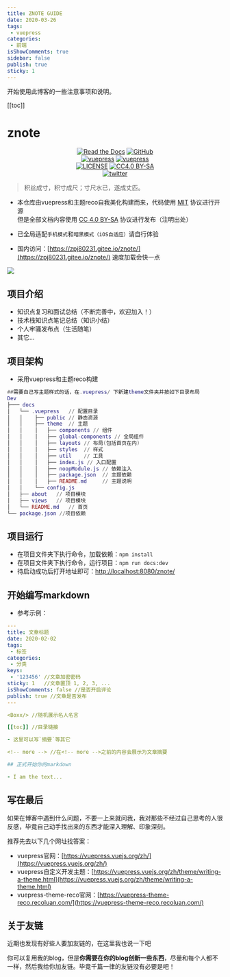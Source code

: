 ```yaml
---
title: ZNOTE GUIDE
date: 2020-03-26
tags:
 - vuepress
categories:
 - 前端
isShowComments: true
sidebar: false
publish: true
sticky: 1
---
```


<Boxx/>

开始使用此博客的一些注意事项和说明。

[[toc]]

<!-- more -->

# znote

<p align="center">
   <a href="https://zpj80231.github.io/znote/views/specification/guide.html" target="_blank"><img alt="Read the Docs" src="https://img.shields.io/badge/docs-GetStarted-red?style=flat-square&logo=read-the-docs"></a>
   <a href="https://github.com/zpj80231/znote" target="_blank"><img alt="GitHub" src="https://img.shields.io/badge/GitHub-znote-black?style=flat-square&logo=github"></a>
   <br/>
   <a href="https://github.com/vuejs/vuepress" target="_blank"><img alt="vuepress" src="https://img.shields.io/badge/vuepress-build-1aad19?style=flat-square&logo=vue.js"></a>
   <a href="https://github.com/vuepress-reco/vuepress-theme-reco" target="_blank"><img alt="vuepress" src="https://img.shields.io/badge/reco-theme-26a2ff?style=flat-square&logo=vue.js"></a>
   <br/>
   <a href="LICENSE"><img alt="LICENSE" src="https://img.shields.io/badge/License-MIT-orange?style=flat-square"></a>
   <a href="https://creativecommons.org/licenses/by-sa/4.0/"><img alt="CC4.0 BY-SA" src="https://img.shields.io/static/v1?label=CC4.0&message=BY-SA&color=yellow&style=flat-square"></a>
   <br/>
   <a href="https://twitter.com/zpj80231"><img alt="twitter" src="https://img.shields.io/twitter/url.svg?style=social&url=https://github.com/zpj80231/znote"></a>
</p>

> 积丝成寸，积寸成尺；寸尺水已，遂成丈匹。

- 本仓库由vuepress和主题reco自我美化构建而来，代码使用 [MIT](https://github.com/SigureMo/notev/blob/master/LICENSE) 协议进行开源<br/>
但是全部文档内容使用 [CC 4.0 BY-SA](https://creativecommons.org/licenses/by-sa/4.0/) 协议进行发布（注明出处）

- 已全局适配`手机模式`和`暗黑模式（iOS自适应）`请自行体验

- 国内访问：[https://zpj80231.gitee.io/znote/](https://zpj80231.gitee.io/znote/) 速度加载会快一点

![](/znote/vuepress/znote.png)

## 项目介绍

- 知识点复习和面试总结（不断完善中，欢迎加入！）
- 技术栈知识点笔记总结（知识小结）
- 个人牢骚发布点（生活随笔）
- 其它...

## 项目架构

- 采用vuepress和主题reco构建

```lua
##需要自己写主题样式的话，在.vuepress/ 下新建theme文件夹并按如下目录布局
Dev
├─── docs
│   └── .vuepress   // 配置目录
│   │    ├── public // 静态资源
│   │    ├── theme  // 主题
│   │    │   ├── components // 组件
│   │    │   ├── global-components // 全局组件
│   │    │   ├── layouts // 布局(包括首页在内)
│   │    │   ├── styles  // 样式
│   │    │   ├── util 	 // 工具
│   │    │   ├── index.js // 入口配置
│   │    │   ├── noopModule.js // 依赖注入
│   │    │   ├── package.json  // 主题依赖
│   │    │   ├── README.md     // 主题说明
│   │    └── config.js
│   ├── about   // 项目模块
│   ├── views   // 项目模块
│   └── README.md   // 首页
└── package.json //项目依赖
```

## 项目运行

- 在项目文件夹下执行命令，加载依赖：`npm install`
- 在项目文件夹下执行命令，运行项目：`npm run docs:dev`
- 待启动成功后打开地址即可：[http://localhost:8080/znote/](http://localhost:8080/znote/)

## 开始编写markdown

- 参考示例：

```yaml
---
title: 文章标题
date: 2020-02-02
tags:
 - 标签
categories:
 - 分类
keys:
 - '123456' //文章加密密码
sticky: 1   //文章置顶 1, 2, 3, ...
isShowComments: false //是否开启评论
publish: true //文章是否发布
---

<Boxx/> //随机展示名人名言

[[toc]] //目录链接

- 这里可以写`摘要`等其它

<!-- more --> //在<!-- more -->之前的内容会展示为文章摘要

## 正式开始你的markdown

- I am the text...
```

## 写在最后

如果在博客中遇到什么问题，不要一上来就问我，我对那些不经过自己思考的人很反感，毕竟自己动手找出来的东西才能深入理解、印象深刻。

推荐先去以下几个网址找答案：

- vuepress官网：[https://vuepress.vuejs.org/zh/](https://vuepress.vuejs.org/zh/)
- vuepress自定义开发主题：[https://vuepress.vuejs.org/zh/theme/writing-a-theme.html](https://vuepress.vuejs.org/zh/theme/writing-a-theme.html)
- vuepress-theme-reco官网：[https://vuepress-theme-reco.recoluan.com/](https://vuepress-theme-reco.recoluan.com/)

## 关于友链

近期也发现有好些人要加友链的，在这里我也说一下吧

你可以复用我的blog，但是**你需要在你的blog创新一些东西**，尽量和每个人都不一样，然后我给你加友链。毕竟千篇一律的友链没有必要是吧！